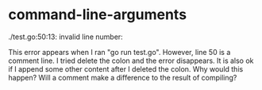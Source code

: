 # command-line-arguments
./test.go:50:13: invalid line number: 

This error appears when I ran "go run test.go". However, line 50 is a comment line. I tried delete the colon and the error disappears. It is also ok if I append some other content after I deleted the colon.
Why would this happen? Will a comment make a difference to the result of compiling?
